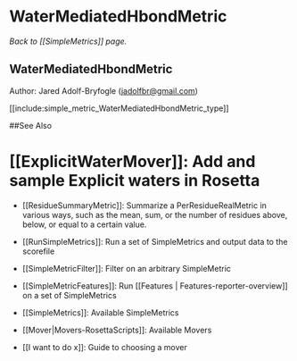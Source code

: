 # WaterMediatedHbondMetric
*Back to [[SimpleMetrics]] page.*
## WaterMediatedHbondMetric

Author: Jared Adolf-Bryfogle (jadolfbr@gmail.com)

[[include:simple_metric_WaterMediatedHbondMetric_type]]

##See Also

# [[ExplicitWaterMover]]: Add and sample Explicit waters in Rosetta

* [[ResidueSummaryMetric]]: Summarize a PerResidueRealMetric in various ways, such as the mean, sum, or the number of residues above, below, or equal to a certain value. 

* [[RunSimpleMetrics]]: Run a set of SimpleMetrics and output data to the scorefile
* [[SimpleMetricFilter]]: Filter on an arbitrary SimpleMetric
* [[SimpleMetricFeatures]]: Run [[Features | Features-reporter-overview]] on a set of SimpleMetrics
* [[SimpleMetrics]]: Available SimpleMetrics
* [[Mover|Movers-RosettaScripts]]: Available Movers
* [[I want to do x]]: Guide to choosing a mover